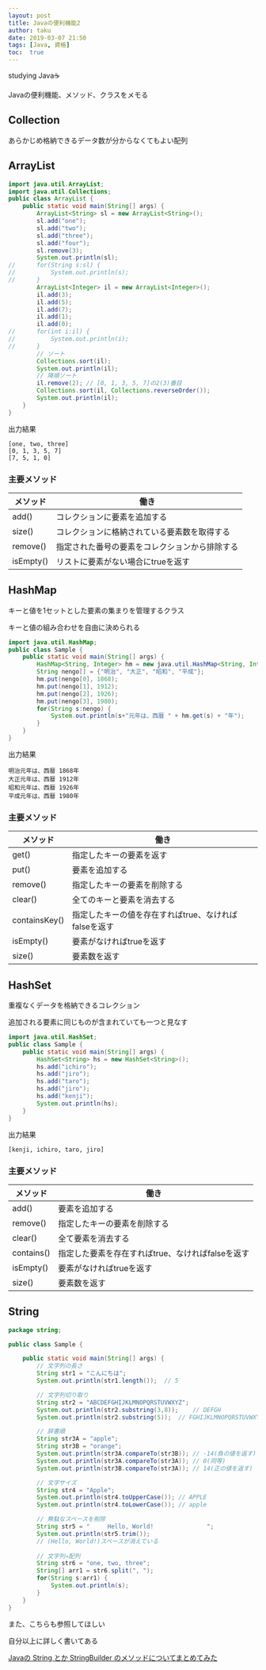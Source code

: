 ```yaml
---
layout: post
title: Javaの便利機能2
author: taku
date: 2019-03-07 21:50
tags: [Java, 資格]
toc:  true
---
```


studying Java☕

Javaの便利機能、メソッド、クラスをメモる

## Collection

あらかじめ格納できるデータ数が分からなくてもよい配列

## ArrayList

```java
import java.util.ArrayList;
import java.util.Collections;
public class ArrayList {
	public static void main(String[] args) {
		ArrayList<String> sl = new ArrayList<String>();
		sl.add("one");
		sl.add("two");
		sl.add("three");
		sl.add("four");
		sl.remove(3);
		System.out.println(sl);
//		for(String s:sl) {
//			System.out.println(s);
//		}
		ArrayList<Integer> il = new ArrayList<Integer>();
		il.add(3);
		il.add(5);
		il.add(7);
		il.add(1);
		il.add(0);
//		for(int i:il) {
//			System.out.println(i);
//		}
		// ソート
		Collections.sort(il);
		System.out.println(il);
		// 降順ソート
		il.remove(2); // [0, 1, 3, 5, 7]の2(3)番目
		Collections.sort(il, Collections.reverseOrder());
		System.out.println(il);
	}
}
```

出力結果

```
[one, two, three]
[0, 1, 3, 5, 7]
[7, 5, 1, 0]
```

### 主要メソッド

| メソッド | 働き |
| ---- | ---- |
| add() | コレクションに要素を追加する |
| size() | コレクションに格納されている要素数を取得する |
| remove() | 指定された番号の要素をコレクションから排除する |
| isEmpty() | リストに要素がない場合にtrueを返す |



## HashMap

キーと値を1セットとした要素の集まりを管理するクラス

キーと値の組み合わせを自由に決められる

```java
import java.util.HashMap;
public class Sample {
	public static void main(String[] args) {
		HashMap<String, Integer> hm = new java.util.HashMap<String, Integer>();
		String nengo[] = {"明治", "大正", "昭和", "平成"};
		hm.put(nengo[0], 1868);
		hm.put(nengo[1], 1912);
		hm.put(nengo[2], 1926);
		hm.put(nengo[3], 1980);
		for(String s:nengo) {
			System.out.println(s+"元年は、西暦 " + hm.get(s) + "年");
		}
	}
}
```

出力結果

```
明治元年は、西暦 1868年
大正元年は、西暦 1912年
昭和元年は、西暦 1926年
平成元年は、西暦 1980年
```

### 主要メソッド

| メソッド | 働き |
| ---- | ---- |
| get() | 指定したキーの要素を返す |
| put() | 要素を追加する |
| remove() | 指定したキーの要素を削除する |
| clear() | 全てのキーと要素を消去する |
| containsKey() | 指定したキーの値を存在すればtrue、なければfalseを返す |
| isEmpty() | 要素がなければtrueを返す |
| size() | 要素数を返す |

## HashSet

重複なくデータを格納できるコレクション

追加される要素に同じものが含まれていても一つと見なす

```java
import java.util.HashSet;
public class Sample {
	public static void main(String[] args) {
		HashSet<String> hs = new HashSet<String>();
		hs.add("ichiro");
		hs.add("jiro");
		hs.add("taro");
		hs.add("jiro");
		hs.add("kenji");
		System.out.println(hs);
	}
}
```

出力結果

```
[kenji, ichiro, taro, jiro]
```

### 主要メソッド

| メソッド | 働き |
| ---- | ---- |
| add() | 要素を追加する |
| remove() | 指定したキーの要素を削除する |
| clear() | 全て要素を消去する |
| contains() | 指定した要素を存在すればtrue、なければfalseを返す |
| isEmpty() | 要素がなければtrueを返す |
| size() | 要素数を返す |

## String

```java
package string;

public class Sample {

	public static void main(String[] args) {
		// 文字列の長さ
		String str1 = "こんにちは";
		System.out.println(str1.length());	// 5

		// 文字列切り取り
		String str2 = "ABCDEFGHIJKLMNOPQRSTUVWXYZ";
		System.out.println(str2.substring(3,8));	// DEFGH
		System.out.println(str2.substring(5));	// FGHIJKLMNOPQRSTUVWXYZ

		// 辞書順
		String str3A = "apple";
		String str3B = "orange";
		System.out.println(str3A.compareTo(str3B));	// -14(負の値を返す)
		System.out.println(str3A.compareTo(str3A));	// 0(同等)
		System.out.println(str3B.compareTo(str3A));	// 14(正の値を返す)

		// 文字サイズ
		String str4 = "Apple";
		System.out.println(str4.toUpperCase());	// APPLE
		System.out.println(str4.toLowerCase());	// apple

		// 無駄なスペースを削除
		String str5 = "     Hello, World!               ";
		System.out.println(str5.trim());
		// (Hello, World!)スペースが消えている
		
		// 文字列→配列
		String str6 = "one, two, three";
		String[] arr1 = str6.split(", ");
		for(String s:arr1) {
			System.out.println(s);
		}
	}
}
```

また、こちらも参照してほしい

自分以上に詳しく書いてある

[Javaの String とか StringBuilder のメソッドについてまとめてみた](https://qiita.com/hiroki-harada/items/b9bd3c6c7d6acdd734e0 "Javaの String とか StringBuilder のメソッドについてまとめてみた")


